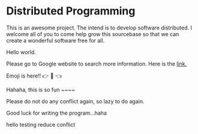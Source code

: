 Distributed Programming
=======================

This is an awesome project. The intend is to develop software distributed.
I welcome all of you to come help grow this sourcebase so that we can create a wonderful software free for all.

Hello world.

Please go to Google website to search more information. Here is the [link.](http://google.com)

Emoji is here!! :point_right: :raised_hands: :point_left:

Hahaha, this is so fun ~~~~ 

Please do not do any conflict again, so lazy to do again.

Good luck for writing the program...haha

hello testing reduce conflict

